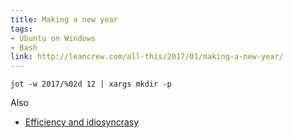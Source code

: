 ```yaml
---
title: Making a new year
tags:
- Ubuntu on Windows
- Bash
link: http://leancrew.com/all-this/2017/01/making-a-new-year/
---
```

`jot -w 2017/%02d 12 | xargs mkdir -p`

Also

- [Efficiency and idiosyncrasy](http://leancrew.com/all-this/2017/01/efficiency-and-idiosyncrasy/)
